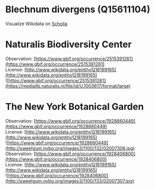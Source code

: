 
Blechnum divergens (Q15611104)
==============================
  
Visualize Wikidata on [Scholia](https://scholia.toolforge.org/taxon/Q15611104)
# Naturalis Biodiversity Center
  
Observation: [https://www.gbif.org/occurrence/2515391261](https://www.gbif.org/occurrence/2515391261)  
License: [http://www.wikidata.org/entity/Q18199165](http://www.wikidata.org/entity/Q18199165)  
![https://www.gbif.org/occurrence/2515391261](https://medialib.naturalis.nl/file/id/U.1003617/format/large)
# The New York Botanical Garden
  
Observation: [https://www.gbif.org/occurrence/1928660449](https://www.gbif.org/occurrence/1928660449)  
License: [http://www.wikidata.org/entity/Q18199165](http://www.wikidata.org/entity/Q18199165)  
![https://www.gbif.org/occurrence/1928660449](http://sweetgum.nybg.org/images3/1100/132/02007306.jpg)  
Observation: [https://www.gbif.org/occurrence/1928406800](https://www.gbif.org/occurrence/1928406800)  
License: [http://www.wikidata.org/entity/Q18199165](http://www.wikidata.org/entity/Q18199165)  
![https://www.gbif.org/occurrence/1928406800](http://sweetgum.nybg.org/images3/1100/133/02007307.jpg)